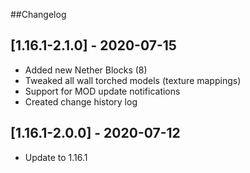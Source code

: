##Changelog

## [1.16.1-2.1.0] - 2020-07-15
- Added new Nether Blocks (8)
- Tweaked all wall torched models (texture mappings)
- Support for MOD update notifications
- Created change history log

## [1.16.1-2.0.0] - 2020-07-12
- Update to 1.16.1